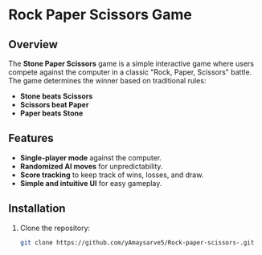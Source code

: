 # Rock Paper Scissors Game

## Overview
The **Stone Paper Scissors** game is a simple interactive game where users compete against the computer in a classic "Rock, Paper, Scissors" battle. The game determines the winner based on traditional rules:

- **Stone beats Scissors**
- **Scissors beat Paper**
- **Paper beats Stone**

## Features
- **Single-player mode** against the computer.
- **Randomized AI moves** for unpredictability.
- **Score tracking** to keep track of wins, losses, and draw.
- **Simple and intuitive UI** for easy gameplay.

## Installation
1. Clone the repository:
   ```bash
   git clone https://github.com/yAmaysarve5/Rock-paper-scissors-.git
